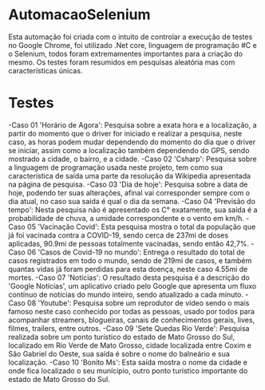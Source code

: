 # AutomacaoSelenium
Esta automação foi criada com o intuito de controlar a execução de testes no Google Chrome, foi utilizado .Net core, linguagem de programação #C e o Selenium, todos foram extremamentes importantes para a criação do mesmo.
Os testes foram resumidos em pesquisas aleatória mas com características únicas.

# Testes
-Caso 01 'Horário de Agora': Pesquisa sobre a exata hora e a localização, a partir do momento que o driver for iniciado e realizar a pesquisa, neste caso, as horas podem mudar dependendo do momento do dia que o driver se iniciar, assim como a localização também dependendo do GPS, sendo mostrado a cidade, o bairro, e a cidade.
-Caso 02 'Csharp': Pesquisa sobre a linguagem de programação usada neste projeto, tem como sua característica de saída uma parte da resolução da Wikipedia apresentada na página de pesquisa.
-Caso 03 'Dia de hoje': Pesquisa sobre a data de hoje, podendo ter suas alterações, afinal vai corresponder sempre com o dia atual, no caso sua saída é qual o dia da semana.
-Caso 04 'Previsão do tempo': Nesta pesquisa não é apresentado os C° exatamente, sua saída é a probabilidade de chuva, a umidade correspondente e o vento em km/h.
-Caso 05 'Vacinação Covid': Esta pesquisa mostra o total da população que já foi vacinada contra a COVID-19, sendo cerca de 237mi de doses aplicadas, 90.9mi de pessoas totalmente vacinadas, sendo então 42,7%.
-Caso 06 'Casos de Covid-19 no mundo': Entrega o resultado do total de casos registrados em todo o mundo, sendo de 219mi de casos, e também quantas vidas já foram perdidas para esta doença, neste caso 4.55mi de mortes.
-Caso 07 'Notícias': O resultado desta pesquisa é a descrição do 'Google Notícias', um aplicativo criado pelo Google que apresenta um fluxo contínuo de notícias do mundo inteiro, sendo atualizado a cada minuto.
-Caso 08 'Youtube': Pesquisa sobre um reprodutor de vídeo sendo o mais famoso neste caso conhecido por todas as pessoas, usado por todos para acompanhar streamers, blogueiras, canais de conhecimentos gerais, lives, filmes, trailers, entre outros.
-Caso 09 'Sete Quedas Rio Verde': Pesquisa realizada sobre um ponto turístico do estado de Mato Grosso do Sul, localizado em Rio Verde de Mato Grosso, cidade localizada entre Coxim e São Gabriel do Oeste, sua saída é sobre o nome do balneário e sua localização.
-Caso 10 'Bonito Ms': Esta saída mostra o nome da cidade e onde fica localizado o seu munícipio, outro ponto turístico importante do estado de Mato Grosso do Sul.
